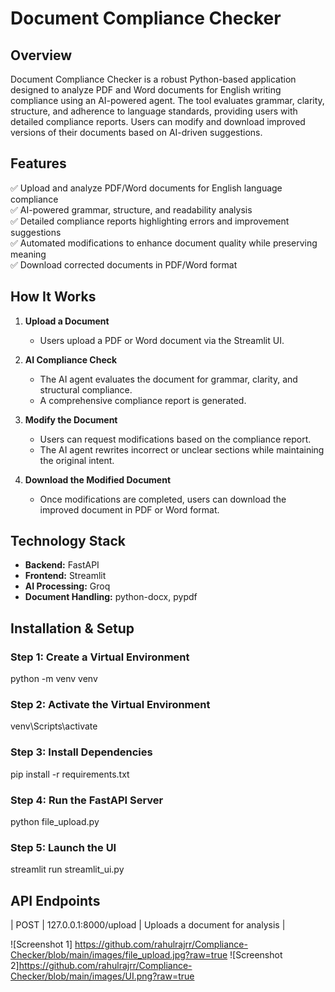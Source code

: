 # Document Compliance Checker

## Overview
Document Compliance Checker is a robust Python-based application designed to analyze PDF and Word documents for English writing compliance using an AI-powered agent. The tool evaluates grammar, clarity, structure, and adherence to language standards, providing users with detailed compliance reports. Users can modify and download improved versions of their documents based on AI-driven suggestions.

## Features
✅ Upload and analyze PDF/Word documents for English language compliance  
✅ AI-powered grammar, structure, and readability analysis  
✅ Detailed compliance reports highlighting errors and improvement suggestions  
✅ Automated modifications to enhance document quality while preserving meaning  
✅ Download corrected documents in PDF/Word format  

## How It Works
1. **Upload a Document**  
   - Users upload a PDF or Word document via the Streamlit UI.

2. **AI Compliance Check**  
   - The AI agent evaluates the document for grammar, clarity, and structural compliance.  
   - A comprehensive compliance report is generated.

3. **Modify the Document**  
   - Users can request modifications based on the compliance report.  
   - The AI agent rewrites incorrect or unclear sections while maintaining the original intent.

4. **Download the Modified Document**  
   - Once modifications are completed, users can download the improved document in PDF or Word format.

## Technology Stack
- **Backend:** FastAPI  
- **Frontend:** Streamlit  
- **AI Processing:** Groq  
- **Document Handling:** python-docx, pypdf  

## Installation & Setup
### Step 1: Create a Virtual Environment
python -m venv venv

### Step 2: Activate the Virtual Environment
venv\Scripts\activate


### Step 3: Install Dependencies
pip install -r requirements.txt

### Step 4: Run the FastAPI Server
python file_upload.py

### Step 5: Launch the UI
streamlit run streamlit_ui.py


## API Endpoints
| POST   | 127.0.0.1:8000/upload  | Uploads a document for analysis |

![Screenshot 1] https://github.com/rahulrajrr/Compliance-Checker/blob/main/images/file_upload.jpg?raw=true
![Screenshot 2]https://github.com/rahulrajrr/Compliance-Checker/blob/main/images/UI.png?raw=true